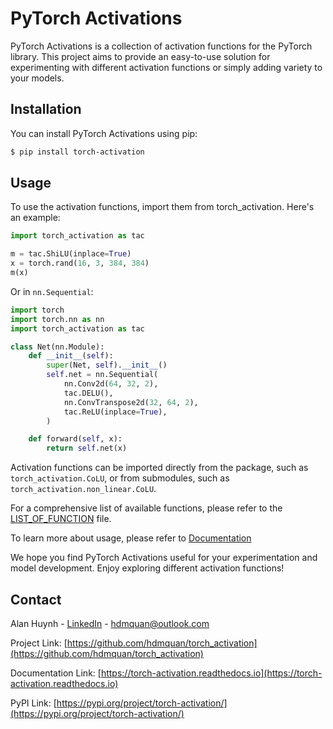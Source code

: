 # PyTorch Activations

PyTorch Activations is a collection of activation functions for the PyTorch library. This project aims to provide an easy-to-use solution for experimenting with different activation functions or simply adding variety to your models.

## Installation

You can install PyTorch Activations using pip:

```bash
$ pip install torch-activation
```

## Usage

To use the activation functions, import them from torch_activation. Here's an example:

```python
import torch_activation as tac

m = tac.ShiLU(inplace=True)
x = torch.rand(16, 3, 384, 384)
m(x)
```

Or in `nn.Sequential`:

```python
import torch
import torch.nn as nn
import torch_activation as tac

class Net(nn.Module):
    def __init__(self):
        super(Net, self).__init__()
        self.net = nn.Sequential(
            nn.Conv2d(64, 32, 2),
            tac.DELU(),
            nn.ConvTranspose2d(32, 64, 2),
            tac.ReLU(inplace=True),
        )

    def forward(self, x):
        return self.net(x)
```

Activation functions can be imported directly from the package, such as `torch_activation.CoLU`, or from submodules, such as `torch_activation.non_linear.CoLU`.

For a comprehensive list of available functions, please refer to the [LIST_OF_FUNCTION](LIST_OF_FUNCTION.md) file.

To learn more about usage, please refer to [Documentation](https://torch-activation.readthedocs.io)

We hope you find PyTorch Activations useful for your experimentation and model development. Enjoy exploring different activation functions!

## Contact

Alan Huynh - [LinkedIn](https://www.linkedin.com/in/hdmquan/) - [hdmquan@outlook.com](mailto:hdmquan@outlook.com)

Project Link: [https://github.com/hdmquan/torch_activation](https://github.com/hdmquan/torch_activation)

Documentation Link: [https://torch-activation.readthedocs.io](https://torch-activation.readthedocs.io)

PyPI Link: [https://pypi.org/project/torch-activation/](https://pypi.org/project/torch-activation/)
